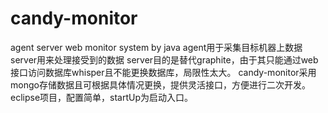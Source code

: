 # candy-monitor
agent server web monitor system by java
agent用于采集目标机器上数据
server用来处理接受到的数据
server目的是替代graphite，由于其只能通过web接口访问数据库whisper且不能更换数据库，局限性太大。
candy-monitor采用mongo存储数据且可根据具体情况更换，提供灵活接口，方便进行二次开发。
eclipse项目，配置简单，startUp为启动入口。
